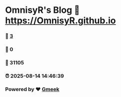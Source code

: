 # OmnisyR's Blog :link: https://OmnisyR.github.io 
### :page_facing_up: [3](https://OmnisyR.github.io/tag.html) 
### :speech_balloon: 0 
### :hibiscus: 31105 
### :alarm_clock: 2025-08-14 14:46:39 
### Powered by :heart: [Gmeek](https://github.com/Meekdai/Gmeek)
